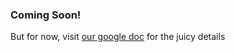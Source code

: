 ### Coming Soon! 

But for now, visit [our google doc](https://docs.google.com/document/d/1Ly-KopjMXrRT1kisgmQaiW_ybc5R3WOIkZW40ZIcBbI/edit) for the juicy details